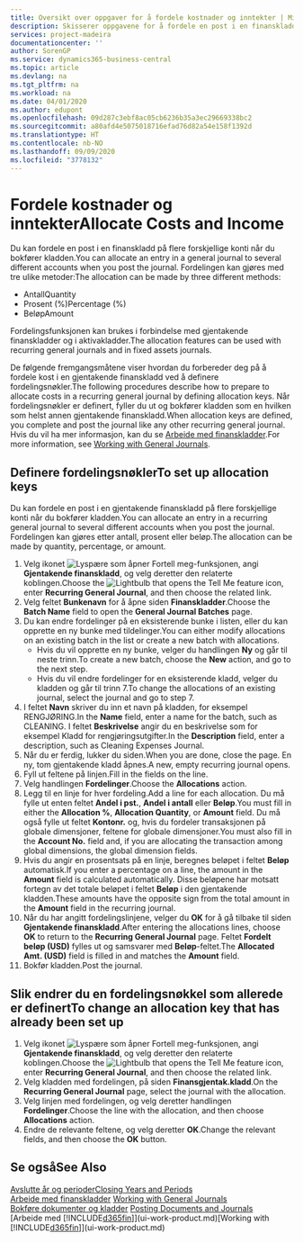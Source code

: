 ```yaml
---
title: Oversikt over oppgaver for å fordele kostnader og inntekter | Microsoft-dokumentasjon
description: Skisserer oppgavene for å fordele en post i en finanskladd på flere forskjellige konti når du bokfører kladden.
services: project-madeira
documentationcenter: ''
author: SorenGP
ms.service: dynamics365-business-central
ms.topic: article
ms.devlang: na
ms.tgt_pltfrm: na
ms.workload: na
ms.date: 04/01/2020
ms.author: edupont
ms.openlocfilehash: 09d287c3ebf8ac05cb6236b35a3ec29669338bc2
ms.sourcegitcommit: a80afd4e5075018716efad76d82a54e158f1392d
ms.translationtype: HT
ms.contentlocale: nb-NO
ms.lasthandoff: 09/09/2020
ms.locfileid: "3778132"
---
```

# <a name="allocate-costs-and-income"></a><span data-ttu-id="e8e67-103">Fordele kostnader og inntekter</span><span class="sxs-lookup"><span data-stu-id="e8e67-103">Allocate Costs and Income</span></span>
<span data-ttu-id="e8e67-104">Du kan fordele en post i en finanskladd på flere forskjellige konti når du bokfører kladden.</span><span class="sxs-lookup"><span data-stu-id="e8e67-104">You can allocate an entry in a general journal to several different accounts when you post the journal.</span></span> <span data-ttu-id="e8e67-105">Fordelingen kan gjøres med tre ulike metoder:</span><span class="sxs-lookup"><span data-stu-id="e8e67-105">The allocation can be made by three different methods:</span></span>

* <span data-ttu-id="e8e67-106">Antall</span><span class="sxs-lookup"><span data-stu-id="e8e67-106">Quantity</span></span>
* <span data-ttu-id="e8e67-107">Prosent (%)</span><span class="sxs-lookup"><span data-stu-id="e8e67-107">Percentage (%)</span></span>
* <span data-ttu-id="e8e67-108">Beløp</span><span class="sxs-lookup"><span data-stu-id="e8e67-108">Amount</span></span>

<span data-ttu-id="e8e67-109">Fordelingsfunksjonen kan brukes i forbindelse med gjentakende finanskladder og i aktivakladder.</span><span class="sxs-lookup"><span data-stu-id="e8e67-109">The allocation features can be used with recurring general journals and in fixed assets journals.</span></span>
<!--You can also distribute the cost or revenue of a line to an intercompany partner when you post a sales or purchase document. When you post the document, a line will be posted in your general journal, and a corresponding line will be created in the intercompany outbox.-->

<span data-ttu-id="e8e67-110">De følgende fremgangsmåtene viser hvordan du forbereder deg på å fordele kost i en gjentakende finanskladd ved å definere fordelingsnøkler.</span><span class="sxs-lookup"><span data-stu-id="e8e67-110">The following procedures describe how to prepare to allocate costs in a recurring general journal by defining allocation keys.</span></span> <span data-ttu-id="e8e67-111">Når fordelingsnøkler er definert, fyller du ut og bokfører kladden som en hvilken som helst annen gjentakende finanskladd.</span><span class="sxs-lookup"><span data-stu-id="e8e67-111">When allocation keys are defined, you complete and post the journal like any other recurring general journal.</span></span> <span data-ttu-id="e8e67-112">Hvis du vil ha mer informasjon, kan du se [Arbeide med finanskladder](ui-work-general-journals.md).</span><span class="sxs-lookup"><span data-stu-id="e8e67-112">For more information, see [Working with General Journals](ui-work-general-journals.md).</span></span>

## <a name="to-set-up-allocation-keys"></a><span data-ttu-id="e8e67-113">Definere fordelingsnøkler</span><span class="sxs-lookup"><span data-stu-id="e8e67-113">To set up allocation keys</span></span>
<span data-ttu-id="e8e67-114">Du kan fordele en post i en gjentakende finanskladd på flere forskjellige konti når du bokfører kladden.</span><span class="sxs-lookup"><span data-stu-id="e8e67-114">You can allocate an entry in a recurring general journal to several different accounts when you post the journal.</span></span> <span data-ttu-id="e8e67-115">Fordelingen kan gjøres etter antall, prosent eller beløp.</span><span class="sxs-lookup"><span data-stu-id="e8e67-115">The allocation can be made by quantity, percentage, or amount.</span></span>
1. <span data-ttu-id="e8e67-116">Velg ikonet ![Lyspære som åpner Fortell meg-funksjonen](media/ui-search/search_small.png "Fortell hva du vil gjøre"), angi **Gjentakende finanskladd**, og velg deretter den relaterte koblingen.</span><span class="sxs-lookup"><span data-stu-id="e8e67-116">Choose the ![Lightbulb that opens the Tell Me feature](media/ui-search/search_small.png "Tell me what you want to do") icon, enter **Recurring General Journal**, and then choose the related link.</span></span>
2. <span data-ttu-id="e8e67-117">Velg feltet **Bunkenavn** for å åpne siden **Finanskladder**.</span><span class="sxs-lookup"><span data-stu-id="e8e67-117">Choose the **Batch Name** field to open the **General Journal Batches** page.</span></span>
3. <span data-ttu-id="e8e67-118">Du kan endre fordelinger på en eksisterende bunke i listen, eller du kan opprette en ny bunke med tildelinger.</span><span class="sxs-lookup"><span data-stu-id="e8e67-118">You can either modify allocations on an existing batch in the list or create a new batch with allocations.</span></span>
   * <span data-ttu-id="e8e67-119">Hvis du vil opprette en ny bunke, velger du handlingen **Ny** og går til neste trinn.</span><span class="sxs-lookup"><span data-stu-id="e8e67-119">To create a new batch, choose the **New** action, and go to the next step.</span></span>
   * <span data-ttu-id="e8e67-120">Hvis du vil endre fordelinger for en eksisterende kladd, velger du kladden og går til trinn 7.</span><span class="sxs-lookup"><span data-stu-id="e8e67-120">To change the allocations of an existing journal, select the journal and go to step 7.</span></span>    
4. <span data-ttu-id="e8e67-121">I feltet **Navn** skriver du inn et navn på kladden, for eksempel RENGJØRING.</span><span class="sxs-lookup"><span data-stu-id="e8e67-121">In the **Name** field, enter a name for the batch, such as CLEANING.</span></span> <span data-ttu-id="e8e67-122">I feltet **Beskrivelse** angir du en beskrivelse som for eksempel Kladd for rengjøringsutgifter.</span><span class="sxs-lookup"><span data-stu-id="e8e67-122">In the **Description** field, enter a description, such as Cleaning Expenses Journal.</span></span>
5. <span data-ttu-id="e8e67-123">Når du er ferdig, lukker du siden.</span><span class="sxs-lookup"><span data-stu-id="e8e67-123">When you are done, close the page.</span></span> <span data-ttu-id="e8e67-124">En ny, tom gjentakende kladd åpnes.</span><span class="sxs-lookup"><span data-stu-id="e8e67-124">A new, empty recurring journal opens.</span></span>
6. <span data-ttu-id="e8e67-125">Fyll ut feltene på linjen.</span><span class="sxs-lookup"><span data-stu-id="e8e67-125">Fill in the fields on the line.</span></span>
7. <span data-ttu-id="e8e67-126">Velg handlingen **Fordelinger**.</span><span class="sxs-lookup"><span data-stu-id="e8e67-126">Choose the **Allocations** action.</span></span>
8. <span data-ttu-id="e8e67-127">Legg til en linje for hver fordeling.</span><span class="sxs-lookup"><span data-stu-id="e8e67-127">Add a line for each allocation.</span></span> <span data-ttu-id="e8e67-128">Du må fylle ut enten feltet **Andel i pst.**, **Andel i antall** eller **Beløp**.</span><span class="sxs-lookup"><span data-stu-id="e8e67-128">You must fill in either the **Allocation %**, **Allocation Quantity**, or **Amount** field.</span></span> <span data-ttu-id="e8e67-129">Du må også fylle ut feltet **Kontonr.** og, hvis du fordeler transaksjonen på globale dimensjoner, feltene for globale dimensjoner.</span><span class="sxs-lookup"><span data-stu-id="e8e67-129">You must also fill in the **Account No.** field and, if you are allocating the transaction among global dimensions, the global dimension fields.</span></span>
9. <span data-ttu-id="e8e67-130">Hvis du angir en prosentsats på en linje, beregnes beløpet i feltet **Beløp** automatisk.</span><span class="sxs-lookup"><span data-stu-id="e8e67-130">If you enter a percentage on a line, the amount in the **Amount** field is calculated automatically.</span></span> <span data-ttu-id="e8e67-131">Disse beløpene har motsatt fortegn av det totale beløpet i feltet **Beløp** i den gjentakende kladden.</span><span class="sxs-lookup"><span data-stu-id="e8e67-131">These amounts have the opposite sign from the total amount in the **Amount** field in the recurring journal.</span></span>
10. <span data-ttu-id="e8e67-132">Når du har angitt fordelingslinjene, velger du **OK** for å gå tilbake til siden **Gjentakende finanskladd**.</span><span class="sxs-lookup"><span data-stu-id="e8e67-132">After entering the allocations lines, choose **OK** to return to the **Recurring General Journal** page.</span></span> <span data-ttu-id="e8e67-133">Feltet **Fordelt beløp (USD)** fylles ut og samsvarer med **Beløp**-feltet.</span><span class="sxs-lookup"><span data-stu-id="e8e67-133">The **Allocated Amt. (USD)** field is filled in and matches the **Amount** field.</span></span>
11. <span data-ttu-id="e8e67-134">Bokfør kladden.</span><span class="sxs-lookup"><span data-stu-id="e8e67-134">Post the journal.</span></span>

## <a name="to-change-an-allocation-key-that-has-already-been-set-up"></a><span data-ttu-id="e8e67-135">Slik endrer du en fordelingsnøkkel som allerede er definert</span><span class="sxs-lookup"><span data-stu-id="e8e67-135">To change an allocation key that has already been set up</span></span>
1. <span data-ttu-id="e8e67-136">Velg ikonet ![Lyspære som åpner Fortell meg-funksjonen](media/ui-search/search_small.png "Fortell hva du vil gjøre"), angi **Gjentakende finanskladd**, og velg deretter den relaterte koblingen.</span><span class="sxs-lookup"><span data-stu-id="e8e67-136">Choose the ![Lightbulb that opens the Tell Me feature](media/ui-search/search_small.png "Tell me what you want to do") icon, enter **Recurring General Journal**, and then choose the related link.</span></span>
2. <span data-ttu-id="e8e67-137">Velg kladden med fordelingen, på siden **Finansgjentak.kladd**.</span><span class="sxs-lookup"><span data-stu-id="e8e67-137">On the **Recurring General Journal** page, select the journal with the allocation.</span></span>
3. <span data-ttu-id="e8e67-138">Velg linjen med fordelingen, og velg deretter handlingen **Fordelinger**.</span><span class="sxs-lookup"><span data-stu-id="e8e67-138">Choose the line with the allocation, and then choose **Allocations** action.</span></span>
4. <span data-ttu-id="e8e67-139">Endre de relevante feltene, og velg deretter **OK**.</span><span class="sxs-lookup"><span data-stu-id="e8e67-139">Change the relevant fields, and then choose the **OK** button.</span></span>

## <a name="see-also"></a><span data-ttu-id="e8e67-140">Se også</span><span class="sxs-lookup"><span data-stu-id="e8e67-140">See Also</span></span>
[<span data-ttu-id="e8e67-141">Avslutte år og perioder</span><span class="sxs-lookup"><span data-stu-id="e8e67-141">Closing Years and Periods</span></span>](year-close-years-periods.md)  
<span data-ttu-id="e8e67-142">[Arbeide med finanskladder](ui-work-general-journals.md)  </span><span class="sxs-lookup"><span data-stu-id="e8e67-142">[Working with General Journals](ui-work-general-journals.md)  </span></span>  
<span data-ttu-id="e8e67-143">[Bokføre dokumenter og kladder](ui-post-documents-journals.md)  </span><span class="sxs-lookup"><span data-stu-id="e8e67-143">[Posting Documents and Journals](ui-post-documents-journals.md)  </span></span>  
<span data-ttu-id="e8e67-144">[Arbeide med [!INCLUDE[d365fin](includes/d365fin_md.md)]](ui-work-product.md)</span><span class="sxs-lookup"><span data-stu-id="e8e67-144">[Working with [!INCLUDE[d365fin](includes/d365fin_md.md)]](ui-work-product.md)</span></span>
